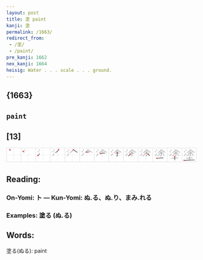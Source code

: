 ```yaml
---
layout: post
title: 塗 paint
kanji: 塗
permalink: /1663/
redirect_from:
 - /塗/
 - /paint/
pre_kanji: 1662
nex_kanji: 1664
heisig: Water . . . scale . . . ground.
---
```


## {1663}

## `paint`

## [13]

<div class="stroke"><img src="../images/E5A197.png" /></div>

## Reading:

### On-Yomi: ト &mdash; Kun-Yomi: ぬ.る、ぬ.り、まみ.れる

### Examples: 塗る (ぬ.る)

## Words:

塗る(ぬる): paint
